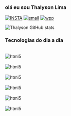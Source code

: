 ### olá eu sou Thalyson Lima

[![INSTA](https://img.shields.io/badge/Instagram-E4405F?style=for-the-badge&logo=instagram&logoColor=white)](https://www.instagram.com/thalyson.lm/)
[![email](https://img.shields.io/badge/Gmail-D14836?style=for-the-badge&logo=gmail&logoColor=white)](https://mail.google.com/mail/u/0/#inbox?compose=GTvVlcSDbFXZccGwDzdrCmCKZgDZGqgFgMdqsMBfHHjBtVDrwwZJPZxqRLLSDQjdnBWPptkGrfkMW)
[![wpp](https://img.shields.io/badge/WhatsApp-25D366?style=for-the-badge&logo=whatsapp&logoColor=white)](https://wa.me/qr/B5CWEQHAAHAUJ1)


![Thalyson GitHub stats](https://github-readme-stats.vercel.app/api?username=thalysonlima820&show_icons=true&theme=radical)

### Tecnologias do dia a dia

<div style="display: inline_block"> <br/>
    <img align="center01" alt="html5" src="https://img.shields.io/badge/HTML5-E34F26?style=for-the-badge&logo=html5&logoColor=white" />
</div>
<div style="display: inline_block"> <br/>
    <img align="center01" alt="html5" src="https://img.shields.io/badge/CSS3-1572B6?style=for-the-badge&logo=css3&logoColor=white" />
</div>
<div style="display: inline_block"> <br/>
    <img align="center01" alt="html5" src="	https://img.shields.io/badge/JavaScript-F7DF1E?style=for-the-badge&logo=javascript&logoColor=black" />
</div>
<div style="display: inline_block"> <br/>
    <img align="center01" alt="html5" src="https://img.shields.io/badge/PHP-777BB4?style=for-the-badge&logo=php&logoColor=white" />
</div>
<div style="display: inline_block"> <br/>
    <img align="center01" alt="html5" src="[https://img.shields.io/badge/PHP-777BB4?style=for-the-badge&logo=php&logoColor=white](https://img.shields.io/badge/jQuery-0769AD?style=for-the-badge&logo=jquery&logoColor=white)https://img.shields.io/badge/jQuery-0769AD?style=for-the-badge&logo=jquery&logoColor=white" />
</div>
<div style="display: inline_block"> <br/>
    <img align="center01" alt="html5" src="https://img.shields.io/badge/MySQL-00000F?style=for-the-badge&logo=mysql&logoColor=white" />
</div>
